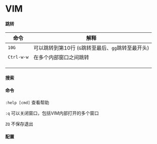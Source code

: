 # VIM


#### 跳转
| 命令       | 解释                                               |
| ---------- | -------------------------------------------------- |
| `10G`      | 可以跳转到第10行 (`G`跳转至最后、`gg`跳转至最开头) |
| `Ctrl-w-w` | 在多个内部窗口之间跳转                             |
|            |                                                    |
|            |                                                    |
|            |                                                    |



#### 搜索

#### 命令
`:help [cmd]`	 查看帮助

`:q` 	可以关闭窗口，包括VIM内部打开的多个窗口

`ZQ`    不保存退出

#### 配置
